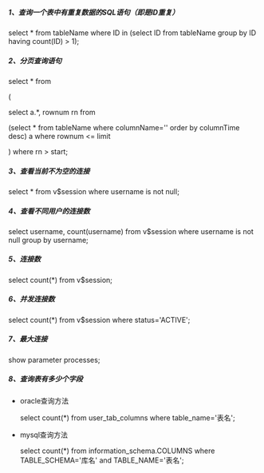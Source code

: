 ##### 1、查询一个表中有重复数据的SQL语句（即是ID重复）

select * from tableName where ID in (select ID from tableName group by ID having count(ID) > 1);

##### 2、分页查询语句

select * from 

(

select a.*, rownum rn from 

(select * from tableName where columnName='' order by columnTime desc) a where rownum <= limit

) where rn > start;

##### 3、查看当前不为空的连接

select * from v$session where username is not null;

##### 4、查看不同用户的连接数

select username, count(username) from v$session where username is not null group by username;

##### 5、连接数

select count(*) from v$session;

##### 6、并发连接数

select count(*) from v$session where status='ACTIVE';

##### 7、最大连接

show parameter processes;

##### 8、查询表有多少个字段

* oracle查询方法

  select count(*) from user_tab_columns where table_name='表名';

* mysql查询方法

  select count(*) from information_schema.COLUMNS where TABLE_SCHEMA='库名' and TABLE_NAME='表名';


